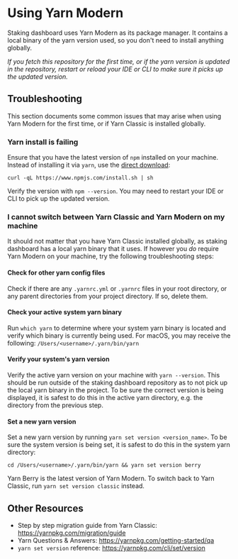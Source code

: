 # Using Yarn Modern

Staking dashboard uses Yarn Modern as its package manager. It contains a local binary of the yarn version used, so you don't need to install anything globally.

_If you fetch this repository for the first time, or if the yarn version is updated in the repository, restart or reload your IDE or CLI to make sure it picks up the updated version._

## Troubleshooting

This section documents some common issues that may arise when using Yarn Modern for the first time, or if Yarn Classic is installed globally.

### Yarn install is failing

Ensure that you have the latest version of `npm` installed on your machine. Instead of installing it via `yarn`, use the [direct download](https://www.npmjs.com/package/npm#direct-download):

```
curl -qL https://www.npmjs.com/install.sh | sh
```

Verify the version with `npm --version`. You may need to restart your IDE or CLI to pick up the updated version.

### I cannot switch between Yarn Classic and Yarn Modern on my machine

It should not matter that you have Yarn Classic installed globally, as staking dashboard has a local yarn binary that it uses. If however you _do_ require Yarn Modern on your machine, try the following troubleshooting steps:

#### Check for other yarn config files

Check if there are any `.yarnrc.yml` or `.yarnrc` files in your root directory, or any parent directories from your project directory. If so, delete them.

#### Check your active system yarn binary

Run `which yarn` to determine where your system yarn binary is located and verify which binary is currently being used. For macOS, you may receive the following: `/Users/<username>/.yarn/bin/yarn`

#### Verify your system's yarn version

Verify the active yarn version on your machine with `yarn --version`. This should be run outside of the staking dashboard repository as to not pick up the local yarn binary in the project. To be sure the correct version is being displayed, it is safest to do this in the active yarn directory, e.g. the directory from the previous step.

#### Set a new yarn version

Set a new yarn version by running `yarn set version <version_name>`. To be sure the system version is being set, it is safest to do this in the system yarn directory:

```
cd /Users/<username>/.yarn/bin/yarn && yarn set version berry
```

Yarn Berry is the latest version of Yarn Modern. To switch back to Yarn Classic, run `yarn set version classic` instead.

## Other Resources

- Step by step migration guide from Yarn Classic: https://yarnpkg.com/migration/guide
- Yarn Questions & Answers: https://yarnpkg.com/getting-started/qa
- `yarn set version` reference: https://yarnpkg.com/cli/set/version
